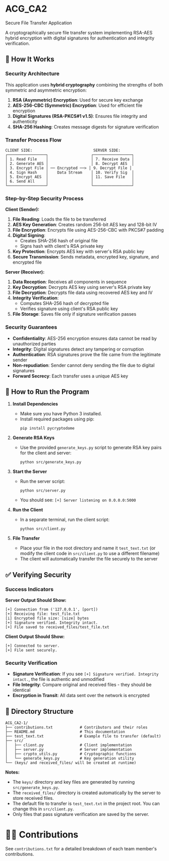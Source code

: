 # ACG_CA2
Secure File Transfer Application

A cryptographically secure file transfer system implementing RSA-AES hybrid encryption with digital signatures for authentication and integrity verification.

## 🔐 How It Works

### Security Architecture

This application uses **hybrid cryptography** combining the strengths of both symmetric and asymmetric encryption:

1. **RSA (Asymmetric) Encryption**: Used for secure key exchange
2. **AES-256-CBC (Symmetric) Encryption**: Used for efficient file encryption
3. **Digital Signatures (RSA-PKCS#1 v1.5)**: Ensures file integrity and authenticity
4. **SHA-256 Hashing**: Creates message digests for signature verification

### Transfer Process Flow

```
CLIENT SIDE:                           SERVER SIDE:
┌─────────────────┐                   ┌─────────────────┐
│ 1. Read File    │                   │ 7. Receive Data │
│ 2. Generate AES │                   │ 8. Decrypt AES  │
│ 3. Encrypt File │ ── Encrypted ──> │ 9. Decrypt File │
│ 4. Sign Hash    │    Data Stream    │ 10. Verify Sig  │
│ 5. Encrypt AES  │                   │ 11. Save File   │
│ 6. Send All     │                   │                 │
└─────────────────┘                   └─────────────────┘
```

### Step-by-Step Security Process

**Client (Sender):**
1. **File Reading**: Loads the file to be transferred
2. **AES Key Generation**: Creates random 256-bit AES key and 128-bit IV
3. **File Encryption**: Encrypts file using AES-256-CBC with PKCS#7 padding
4. **Digital Signing**: 
   - Creates SHA-256 hash of original file
   - Signs hash with client's RSA private key
5. **Key Protection**: Encrypts AES key with server's RSA public key
6. **Secure Transmission**: Sends metadata, encrypted key, signature, and encrypted file

**Server (Receiver):**
1. **Data Reception**: Receives all components in sequence
2. **Key Decryption**: Decrypts AES key using server's RSA private key
3. **File Decryption**: Decrypts file data using recovered AES key and IV
4. **Integrity Verification**:
   - Computes SHA-256 hash of decrypted file
   - Verifies signature using client's RSA public key
5. **File Storage**: Saves file only if signature verification passes

### Security Guarantees

- **Confidentiality**: AES-256 encryption ensures data cannot be read by unauthorized parties
- **Integrity**: Digital signatures detect any tampering or corruption
- **Authentication**: RSA signatures prove the file came from the legitimate sender
- **Non-repudiation**: Sender cannot deny sending the file due to digital signatures
- **Forward Secrecy**: Each transfer uses a unique AES key

## 🚀 How to Run the Program

1. **Install Dependencies**
   - Make sure you have Python 3 installed.
   - Install required packages using pip:
     ```
     pip install pycryptodome
     ```

2. **Generate RSA Keys**
   - Use the provided `generate_keys.py` script to generate RSA key pairs for the client and server:
     ```
     python src/generate_keys.py
     ```

3. **Start the Server**
   - Run the server script:
     ```
     python src/server.py
     ```
   - You should see: `[+] Server listening on 0.0.0.0:5000`

4. **Run the Client**
   - In a separate terminal, run the client script:
     ```
     python src/client.py
     ```

5. **File Transfer**
   - Place your file in the root directory and name it `test_text.txt` (or modify the client code in `src/client.py` to use a different filename)
   - The client will automatically transfer the file securely to the server

## ✅ Verifying Security

### Success Indicators

**Server Output Should Show:**
```
[+] Connection from ('127.0.0.1', [port])
[+] Receiving file: test_file.txt
[i] Encrypted file size: [size] bytes
[+] Signature verified. Integrity intact.
[+] File saved to received_files/test_file.txt
```

**Client Output Should Show:**
```
[+] Connected to server.
[+] File sent securely.
```

### Security Verification

- **Signature Verification**: If you see `[+] Signature verified. Integrity intact.`, the file is authentic and unmodified
- **File Integrity**: Compare original and received files - they should be identical
- **Encryption in Transit**: All data sent over the network is encrypted

## 📁 Directory Structure


```
ACG_CA2-1/
├── contributions.txt            # Contributors and their roles
├── README.md                    # This documentation
├── test_text.txt                # Example file to transfer (default)
├── src/
│   ├── client.py                # Client implementation
│   ├── server.py                # Server implementation
│   ├── crypto_utils.py          # Cryptographic functions
│   └── generate_keys.py         # Key generation utility
└── (keys/ and received_files/ will be created at runtime)
```

**Notes:**
- The `keys/` directory and key files are generated by running `src/generate_keys.py`.
- The `received_files/` directory is created automatically by the server to store received files.
- The default file to transfer is `test_text.txt` in the project root. You can change this in `src/client.py`.
- Only files that pass signature verification are saved by the server.
# 🧑‍💻 Contributions

See `contributions.txt` for a detailed breakdown of each team member's contributions.
